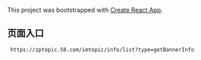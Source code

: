 <!--
 * @Description: 
 * @Version: 2.0
 * @Author: zhouhong07
 * @Date: 2020-03-02 09:30:17
 * @LastEditors: zhouhong07
 * @LastEditTime: 2020-03-18 14:34:45
 -->
This project was bootstrapped with [Create React App](https://github.com/facebook/create-react-app).

## 页面入口

```
 https://zptopic.58.com/imtopic/info/list?type=getBannerInfo
```